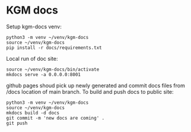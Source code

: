 # KGM docs

Setup kgm-docs venv:
```
python3 -m venv ~/venv/kgm-docs
source ~/venv/kgm-docs
pip install -r docs/requirements.txt
```

Local run of doc site:
```
source ~/venv/kgm-docs/bin/activate
mkdocs serve -a 0.0.0.0:8001
```

github pages shoud pick up newly generated and commit docs files from /docs location of main branch. To build and push docs to public site:
```
python3 -m venv ~/venv/kgm-docs
source ~/venv/kgm-docs
mkdocs build -d docs
git commit -m 'new docs are coming' .
git push
```
